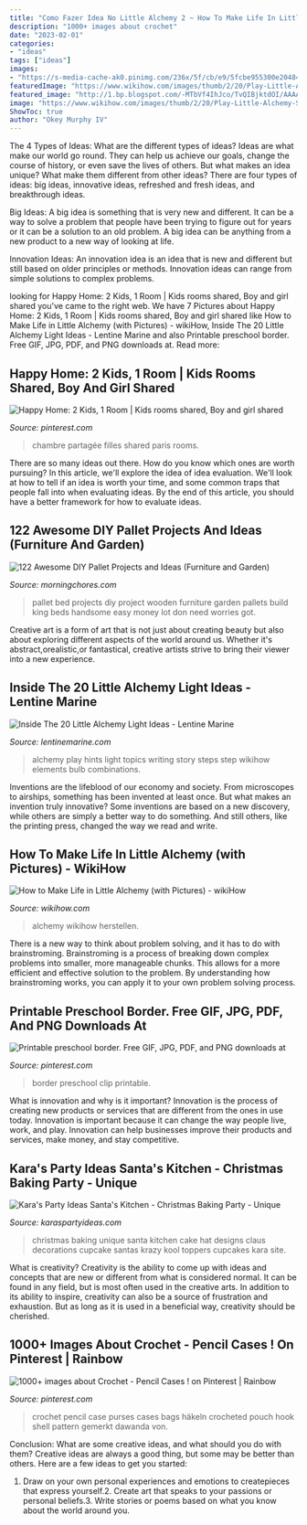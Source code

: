 ```yaml
---
title: "Como Fazer Idea No Little Alchemy 2 ~ How To Make Life In Little Alchemy (with Pictures)"
description: "1000+ images about crochet"
date: "2023-02-01"
categories:
- "ideas"
tags: ["ideas"]
images:
- "https://s-media-cache-ak0.pinimg.com/236x/5f/cb/e9/5fcbe955300e20484d4108aa592382d2.jpg"
featuredImage: "https://www.wikihow.com/images/thumb/2/20/Play-Little-Alchemy-Step-1-Version-2.jpg/aid3660105-v4-728px-Play-Little-Alchemy-Step-1-Version-2.jpg"
featured_image: "http://1.bp.blogspot.com/-MTbVf4IhJco/TvQIBjktdOI/AAAAAAAACy0/WQD81n0n_qs/s1600/j+%25283+of+86%2529.jpg"
image: "https://www.wikihow.com/images/thumb/2/20/Play-Little-Alchemy-Step-1-Version-2.jpg/aid3660105-v4-728px-Play-Little-Alchemy-Step-1-Version-2.jpg"
ShowToc: true
author: "Okey Murphy IV"
---
```



The 4 Types of Ideas: What are the different types of ideas?
Ideas are what make our world go round. They can help us achieve our goals, change the course of history, or even save the lives of others. But what makes an idea unique? What make them different from other ideas?
There are four types of ideas: big ideas, innovative ideas, refreshed and fresh ideas, and breakthrough ideas.

Big Ideas: A big idea is something that is very new and different. It can be a way to solve a problem that people have been trying to figure out for years or it can be a solution to an old problem. A big idea can be anything from a new product to a new way of looking at life.

Innovation Ideas: An innovation idea is an idea that is new and different but still based on older principles or methods. Innovation ideas can range from simple solutions to complex problems.

	

		
looking for Happy Home: 2 Kids, 1 Room | Kids rooms shared, Boy and girl shared you've came to the right web. We have 7 Pictures about Happy Home: 2 Kids, 1 Room | Kids rooms shared, Boy and girl shared like How to Make Life in Little Alchemy (with Pictures) - wikiHow, Inside The 20 Little Alchemy Light Ideas - Lentine Marine and also Printable preschool border. Free GIF, JPG, PDF, and PNG downloads at. Read more:
		
    
## Happy Home: 2 Kids, 1 Room | Kids Rooms Shared, Boy And Girl Shared

<img loading=lazy src="https://i.pinimg.com/236x/21/85/5a/21855a536be722e3a62839379842f76f--shared-rooms-kid-rooms.jpg?nii=t" onerror="this.onerror=null;this.src='https://tse4.mm.bing.net/th?id=OIP.wBjYSZSXIE0BbhOwTw5pggAAAA&amp;pid=15.1';" alt="Happy Home: 2 Kids, 1 Room | Kids rooms shared, Boy and girl shared">

_Source: pinterest.com_

>chambre partagée filles shared paris rooms. 

	

There are so many ideas out there. How do you know which ones are worth pursuing? In this article, we'll explore the idea of idea evaluation. We'll look at how to tell if an idea is worth your time, and some common traps that people fall into when evaluating ideas. By the end of this article, you should have a better framework for how to evaluate ideas.

    
## 122 Awesome DIY Pallet Projects And Ideas (Furniture And Garden)

<img loading=lazy src="https://i0.wp.com/morningchores.com/wp-content/uploads/2016/06/pp2.jpg?resize=606%2C455&amp;ssl=1" onerror="this.onerror=null;this.src='https://tse3.mm.bing.net/th?id=OIP.DvJvLolfYmrAal_z4DtP9wHaFj&amp;pid=15.1';" alt="122 Awesome DIY Pallet Projects and Ideas (Furniture and Garden)">

_Source: morningchores.com_

>pallet bed projects diy project wooden furniture garden pallets build king beds handsome easy money lot don need worries got. 

	

Creative art is a form of art that is not just about creating beauty but also about exploring different aspects of the world around us. Whether it's abstract,orealistic,or fantastical, creative artists strive to bring their viewer into a new experience.

    
## Inside The 20 Little Alchemy Light Ideas - Lentine Marine

<img loading=lazy src="https://www.wikihow.com/images/thumb/2/20/Play-Little-Alchemy-Step-1-Version-2.jpg/aid3660105-v4-728px-Play-Little-Alchemy-Step-1-Version-2.jpg" onerror="this.onerror=null;this.src='https://tse4.mm.bing.net/th?id=OIP.5-YJ0FXVqMGqu2zW3hBHhQHaFj&amp;pid=15.1';" alt="Inside The 20 Little Alchemy Light Ideas - Lentine Marine">

_Source: lentinemarine.com_

>alchemy play hints light topics writing story steps step wikihow elements bulb combinations. 

	

Inventions are the lifeblood of our economy and society. From microscopes to airships, something has been invented at least once. But what makes an invention truly innovative? Some inventions are based on a new discovery, while others are simply a better way to do something. And still others, like the printing press, changed the way we read and write.

    
## How To Make Life In Little Alchemy (with Pictures) - WikiHow

<img loading=lazy src="https://www.wikihow.com/images/3/3a/Make-Life-in-Little-Alchemy-Step-21.jpg" onerror="this.onerror=null;this.src='https://tse1.mm.bing.net/th?id=OIP.8MCuSkxgXdkAlbwB4RsifwHaFj&amp;pid=15.1';" alt="How to Make Life in Little Alchemy (with Pictures) - wikiHow">

_Source: wikihow.com_

>alchemy wikihow herstellen. 

	

There is a new way to think about problem solving, and it has to do with brainstroming. Brainstroming is a process of breaking down complex problems into smaller, more manageable chunks. This allows for a more efficient and effective solution to the problem. By understanding how brainstroming works, you can apply it to your own problem solving process.

    
## Printable Preschool Border. Free GIF, JPG, PDF, And PNG Downloads At

<img loading=lazy src="https://s-media-cache-ak0.pinimg.com/236x/5f/cb/e9/5fcbe955300e20484d4108aa592382d2.jpg" onerror="this.onerror=null;this.src='https://tse3.mm.bing.net/th?id=OIP.BbUoOCeMI6acIQi3FtZvkgAAAA&amp;pid=15.1';" alt="Printable preschool border. Free GIF, JPG, PDF, and PNG downloads at">

_Source: pinterest.com_

>border preschool clip printable. 

	

What is innovation and why is it important?
Innovation is the process of creating new products or services that are different from the ones in use today. Innovation is important because it can change the way people live, work, and play. Innovation can help businesses improve their products and services, make money, and stay competitive.

    
## Kara&#039;s Party Ideas Santa&#039;s Kitchen - Christmas Baking Party - Unique

<img loading=lazy src="http://1.bp.blogspot.com/-MTbVf4IhJco/TvQIBjktdOI/AAAAAAAACy0/WQD81n0n_qs/s1600/j+%25283+of+86%2529.jpg" onerror="this.onerror=null;this.src='https://tse4.mm.bing.net/th?id=OIP.dO6JRcKzx10tBMSo_x7ZRQHaLI&amp;pid=15.1';" alt="Kara&#039;s Party Ideas Santa&#039;s Kitchen - Christmas Baking Party - Unique">

_Source: karaspartyideas.com_

>christmas baking unique santa kitchen cake hat designs claus decorations cupcake santas krazy kool toppers cupcakes kara site. 

	

What is creativity?
Creativity is the ability to come up with ideas and concepts that are new or different from what is considered normal. It can be found in any field, but is most often used in the creative arts. In addition to its ability to inspire, creativity can also be a source of frustration and exhaustion. But as long as it is used in a beneficial way, creativity should be cherished.

    
## 1000+ Images About Crochet - Pencil Cases ! On Pinterest | Rainbow

<img loading=lazy src="https://s-media-cache-ak0.pinimg.com/736x/32/9a/c3/329ac3a911158f9c61ab1f92bdc2a989.jpg" onerror="this.onerror=null;this.src='https://tse3.mm.bing.net/th?id=OIP.KXs52bzUDrIbGp8VeUBGogHaFj&amp;pid=15.1';" alt="1000+ images about Crochet - Pencil Cases ! on Pinterest | Rainbow">

_Source: pinterest.com_

>crochet pencil case purses cases bags häkeln crocheted pouch hook shell pattern gemerkt dawanda von. 

	

Conclusion: What are some creative ideas, and what should you do with them?
Creative ideas are always a good thing, but some may be better than others. Here are a few ideas to get you started: 
1. Draw on your own personal experiences and emotions to createpieces that express yourself.2. Create art that speaks to your passions or personal beliefs.3. Write stories or poems based on what you know about the world around you.
